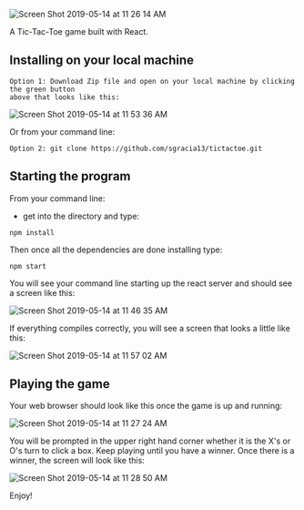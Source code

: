 ![Screen Shot 2019-05-14 at 11 26 14 AM](https://user-images.githubusercontent.com/47371676/57714901-23f64180-763b-11e9-9849-87e6b9f9ba2b.png)

A Tic-Tac-Toe game built with React.

## Installing on your local machine

````
Option 1: Download Zip file and open on your local machine by clicking the green button 
above that looks like this:

````
![Screen Shot 2019-05-14 at 11 53 36 AM](https://user-images.githubusercontent.com/47371676/57716571-eeebee00-763e-11e9-91d1-592dbfd88c1c.png)



Or from your command line:
````
Option 2: git clone https://github.com/sgracia13/tictactoe.git
````

## Starting the program

From your command line:
- get into the directory 
and type:

````
npm install
````
Then once all the dependencies are done installing type:

````
npm start
````

You will see your command line starting up the react server and should see a screen like this:

![Screen Shot 2019-05-14 at 11 46 35 AM](https://user-images.githubusercontent.com/47371676/57716304-4a69ac00-763e-11e9-8c4b-2bc902ae793a.png)

If everything compiles correctly, you will see a screen that looks a little like this:


![Screen Shot 2019-05-14 at 11 57 02 AM](https://user-images.githubusercontent.com/47371676/57717206-4c346f00-7640-11e9-8125-d166b05f258c.png)


## Playing the game

Your web browser should look like this once the game is up and running:


![Screen Shot 2019-05-14 at 11 27 24 AM](https://user-images.githubusercontent.com/47371676/57714978-4e47ff00-763b-11e9-9949-ca9fbbb432b2.png)


You will be prompted in the upper right hand corner whether it is the X's or O's turn to click a box.
Keep playing until you have a winner.
Once there is a winner, the screen will look like this:

![Screen Shot 2019-05-14 at 11 28 50 AM](https://user-images.githubusercontent.com/47371676/57717101-155e5900-7640-11e9-978b-1da88b506ad4.png)


Enjoy!



